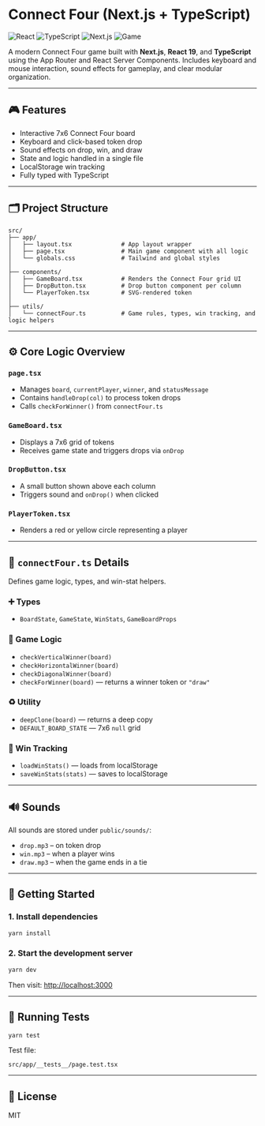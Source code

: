 # Connect Four (Next.js + TypeScript)

![React](https://img.shields.io/badge/framework-React-61DAFB?logo=react)
![TypeScript](https://img.shields.io/badge/language-TypeScript-blue?logo=typescript)
![Next.js](https://img.shields.io/badge/framework-Next.js-black?logo=next.js)
![Game](https://img.shields.io/badge/project-Connect4-green)

A modern Connect Four game built with **Next.js**, **React 19**, and **TypeScript** using the App Router and React Server Components. Includes keyboard and mouse interaction, sound effects for gameplay, and clear modular organization.

---

## 🎮 Features

- Interactive 7x6 Connect Four board
- Keyboard and click-based token drop
- Sound effects on drop, win, and draw
- State and logic handled in a single file
- LocalStorage win tracking
- Fully typed with TypeScript

---

## 🗂 Project Structure

```
src/
├── app/
│   ├── layout.tsx              # App layout wrapper
│   ├── page.tsx                # Main game component with all logic
│   └── globals.css             # Tailwind and global styles
│
├── components/
│   ├── GameBoard.tsx           # Renders the Connect Four grid UI
│   ├── DropButton.tsx          # Drop button component per column
│   └── PlayerToken.tsx         # SVG-rendered token
│
├── utils/
│   └── connectFour.ts          # Game rules, types, win tracking, and logic helpers
```

---

## ⚙️ Core Logic Overview

### `page.tsx`
- Manages `board`, `currentPlayer`, `winner`, and `statusMessage`
- Contains `handleDrop(col)` to process token drops
- Calls `checkForWinner()` from `connectFour.ts`

### `GameBoard.tsx`
- Displays a 7x6 grid of tokens
- Receives game state and triggers drops via `onDrop`

### `DropButton.tsx`
- A small button shown above each column
- Triggers sound and `onDrop()` when clicked

### `PlayerToken.tsx`
- Renders a red or yellow circle representing a player

---

## 🔧 `connectFour.ts` Details

Defines game logic, types, and win-stat helpers.

### ➕ Types
- `BoardState`, `GameState`, `WinStats`, `GameBoardProps`

### 🧩 Game Logic
- `checkVerticalWinner(board)`
- `checkHorizontalWinner(board)`
- `checkDiagonalWinner(board)`
- `checkForWinner(board)` — returns a winner token or `"draw"`

### ♻️ Utility
- `deepClone(board)` — returns a deep copy
- `DEFAULT_BOARD_STATE` — 7x6 `null` grid

### 🧮 Win Tracking
- `loadWinStats()` — loads from localStorage
- `saveWinStats(stats)` — saves to localStorage

---

## 🔊 Sounds

All sounds are stored under `public/sounds/`:

- `drop.mp3` – on token drop
- `win.mp3` – when a player wins
- `draw.mp3` – when the game ends in a tie

---

## 🚀 Getting Started

### 1. Install dependencies

```bash
yarn install
```

### 2. Start the development server

```bash
yarn dev
```

Then visit: [http://localhost:3000](http://localhost:3000)

---

## 🧪 Running Tests

```bash
yarn test
```

Test file:
```
src/app/__tests__/page.test.tsx
```

---

## 📄 License

MIT
